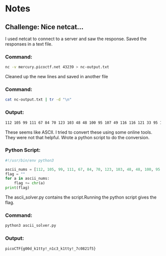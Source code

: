 # Notes
## Challenge: Nice netcat...
I used netcat to connect to a server and saw the response. Saved the responses in a text file.
### Command:
```bash
nc -v mercury.picoctf.net 43239 > nc-output.txt
```
Cleaned up the new lines and saved in another file 
### Command:
```bash
cat nc-output.txt | tr -d "\n"
```
### Output:
```bash
112 105 99 111 67 84 70 123 103 48 48 100 95 107 49 116 116 121 33 95 110 49 99 51 95 107 49 116 116 121 33 95 55 99 48 56 50 49 102 53 125 10
```
These seems like ASCII. I tried to convert these using some online tools. They were not that helpful. Wrote a python script to do the conversion.
### Python Script:
```python
#!/usr/bin/env python3

ascii_nums = [112, 105, 99, 111, 67, 84, 70, 123, 103, 48, 48, 100, 95, 107, 49, 116, 116, 121, 33, 95, 110, 49, 99, 51, 95, 107, 49, 116, 116, 121, 33, 95, 55, 99, 48, 56, 50, 49, 102, 53, 125, 10]
flag = ""
for a in ascii_nums:
    flag += chr(a)
print(flag)
```
The ascii_solver.py contains the script.Running the python script gives the flag.
### Command:
```bash
python3 ascii_solver.py
```
### Output:
```bash
picoCTF{g00d_k1tty!_n1c3_k1tty!_7c0821f5}
```